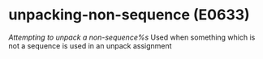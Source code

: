 # unpacking-non-sequence (E0633)
*Attempting to unpack a non-sequence%s* Used when something which is not
a sequence is used in an unpack assignment
